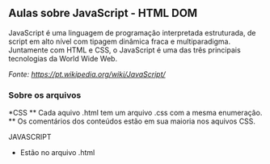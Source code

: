 ## Aulas sobre JavaScript - HTML DOM

JavaScript é uma linguagem de programação interpretada estruturada, de script em alto nível com tipagem dinâmica fraca e multiparadigma. Juntamente com HTML e CSS, o JavaScript é uma das três principais tecnologias da World Wide Web.

*Fonte: <https://pt.wikipedia.org/wiki/JavaScript/>*

### Sobre os arquivos

*CSS
** Cada aquivo .html tem um arquivo .css com a mesma enumeração.
** Os comentários dos conteúdos estão em sua maioria nos aquivos CSS.

JAVASCRIPT
* Estão no arquivo .html